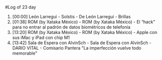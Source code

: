 #Log of 23 day

1. [00:00] León Larregui - Solstis - De León Larregui - Brillas
1. [01:38] ROM (by Xataka México) - ROM (by Xataka México) - El “hack” para no entrar al padrón de datos biométricos de telefonía
1. [13:20] ROM (by Xataka México) - ROM (by Xataka México) - Apple con sus iMac y iPad con chip M1
1. [13:42] Sala de Espera con AlvinSch - Sala de Espera con AlvinSch - DARIO VITAL - Comisario Pantera "La imperfección vuelve todo memorable"
